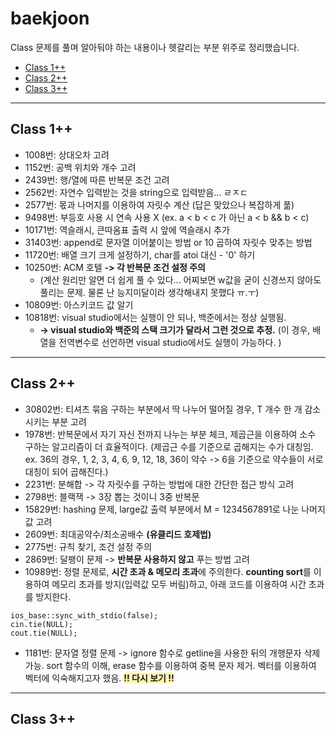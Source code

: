 # baekjoon
Class 문제를 풀며 알아둬야 하는 내용이나 헷갈리는 부분 위주로 정리했습니다. 
- [Class 1++](#class-1)
- [Class 2++](#class-2)
- [Class 3++](#class-3)

---

## Class 1++
- 1008번: 상대오차 고려
- 1152번: 공백 위치와 개수 고려
- 2439번: 행/열에 따른 반복문 조건 고려
- 2562번: 자연수 입력받는 것을 string으로 입력받음... ㄹㅈㄷ
- 2577번: 몫과 나머지를 이용하여 자릿수 계산 (답은 맞았으나 복잡하게 풂)
- 9498번: 부등호 사용 시 연속 사용 X (ex. a < b < c 가 아닌 a < b && b < c)
- 10171번: 역슬래시, 큰따옴표 출력 시 앞에 역슬래시 추가
- 31403번: append로 문자열 이어붙이는 방법 or 10 곱하여 자릿수 맞추는 방법
- 11720번: 배열 크기 크게 설정하기, char를 atoi 대신 - '0' 하기
- 10250번: ACM 호텔 **-> 각 반복문 조건 설정 주의**
    - (계산 원리만 알면 더 쉽게 풀 수 있다... 어찌보면 w값을 굳이 신경쓰지 않아도 풀리는 문제. 물론 난 능지미달이라 생각해내지 못했다 ㅠ.ㅜ)
- 10809번: 아스키코드 값 알기
- 10818번: visual studio에서는 실행이 안 되나, 백준에서는 정상 실행됨. 
    - **-> visual studio와 백준의 스택 크기가 달라서 그런 것으로 추정.** (이 경우, 배열을 전역변수로 선언하면 visual studio에서도 실행이 가능하다. )

---

## Class 2++
- 30802번: 티셔츠 묶음 구하는 부분에서 딱 나누어 떨어질 경우, T 개수 한 개 감소시키는 부분 고려
- 1978번: 반복문에서 자기 자신 전까지 나누는 부분 체크, 제곱근을 이용하여 소수 구하는 알고리즘이 더 효율적이다. (제곱근 수를 기준으로 곱해지는 수가 대칭임. ex. 36의 경우, 1, 2, 3, 4, 6, 9, 12, 18, 36이 약수 -> 6을 기준으로 약수들이 서로 대칭이 되어 곱해진다.)
- 2231번: 분해합 -> 각 자릿수를 구하는 방법에 대한 간단한 접근 방식 고려
- 2798번: 블랙잭 -> 3장 뽑는 것이니 3중 반복문
- 15829번: hashing 문제, large값 출력 부분에서 M = 1234567891로 나눈 나머지 값 고려
- 2609번: 최대공약수/최소공배수 **(유클리드 호제법)**
- 2775번: 규칙 찾기, 조건 설정 주의
- 2869번: 달팽이 문제 -> **반복문 사용하지 않고** 푸는 방법 고려
- 10989번: 정렬 문제로, **시간 초과 & 메모리 초과**에 주의한다. **counting sort**를 이용하여 메모리 초과를 방지(입력값 모두 버림)하고, 아래 코드를 이용하여 시간 초과를 방지한다.
```
ios_base::sync_with_stdio(false);
cin.tie(NULL);
cout.tie(NULL);
```
- 1181번: 문자열 정렬 문제 -> ignore 함수로 getline을 사용한 뒤의 개행문자 삭제 가능. sort 함수의 이해, erase 함수를 이용하여 중복 문자 제거. 벡터를 이용하여 벡터에 익숙해지고자 했음. <span style="background-color:#fff5b1"> **!! 다시 보기 !!** </span>
---

## Class 3++